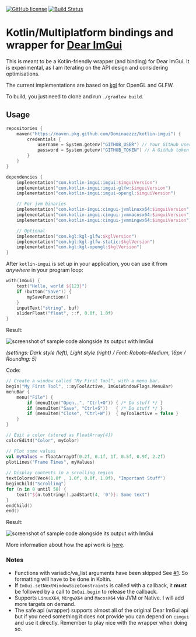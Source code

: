 [![GitHub license](https://img.shields.io/badge/license-MIT%20License%202.0-blue.svg?style=flat)](https://en.wikipedia.org/wiki/MIT_License)
[![Build Status](https://github.com/Dominaezzz/kotlin-imgui/workflows/Build/badge.svg)](https://github.com/Dominaezzz/kotlin-imgui/actions)

# Kotlin/Multiplatform bindings and wrapper for [Dear ImGui](https://github.com/ocornut/imgui)

This is meant to be a Kotlin-friendly wrapper (and binding) for Dear ImGui.
It is experimental, as I am iterating on the API design and considering optimisations.

The current implementations are based on [kgl](https://github.com/Dominaezzz/kgl) for OpenGL and GLFW.

To build, you just need to clone and run `./gradlew build`.

## Usage
```kotlin
repositories {
    maven("https://maven.pkg.github.com/Dominaezzz/kotlin-imgui") {
        credentials {
            username = System.getenv("GITHUB_USER") // Your GitHub username.
            password = System.getenv("GITHUB_TOKEN") // A GitHub token with `read:packages`.
        }
    }
}

dependencies {
    implementation("com.kotlin-imgui:imgui:$imguiVersion")
    implementation("com.kotlin-imgui:imgui-glfw:$imguiVersion")
    implementation("com.kotlin-imgui:imgui-opengl:$imguiVersion")

    // For jvm binaries
    implementation("com.kotlin-imgui:cimgui-jvmlinuxx64:$imguiVersion")
    implementation("com.kotlin-imgui:cimgui-jvmmacosx64:$imguiVersion")
    implementation("com.kotlin-imgui:cimgui-jvmmingwx64:$imguiVersion")

    // Optional
    implementation("com.kgl:kgl-glfw:$kglVersion")
    implementation("com.kgl:kgl-glfw-static:$kglVersion")
    implementation("com.kgl:kgl-opengl:$kglVersion")
}
```

After `kotlin-imgui` is set up in your application, you can use it from _anywhere_ in your program loop:
```kotlin
with(ImGui) {
    text("Hello, world ${123}")
    if (button("Save")) {
        mySaveFunction()
    }
    inputText("string", buf)
    sliderFloat("float", ::f, 0.0f, 1.0f)
}
```

Result:

![screenshot of sample code alongside its output with ImGui](https://raw.githubusercontent.com/wiki/ocornut/imgui/web/v160/code_sample_02.png)

_(settings: Dark style (left), Light style (right) / Font: Roboto-Medium, 16px / Rounding: 5)_

Code:
```kotlin
// Create a window called "My First Tool", with a menu bar.
begin("My First Tool", ::myToolActive, ImGuiWindowFlags.MenuBar)
menuBar {
    menu("File") {
        if (menuItem("Open..", "Ctrl+O")) { /* Do stuff */ }
        if (menuItem("Save", "Ctrl+S"))   { /* Do stuff */ }
        if (menuItem("Close", "Ctrl+W"))  { myToolActive = false }
    }
}

// Edit a color (stored as FloatArray[4])
colorEdit4("Color", myColor)

// Plot some values
val myValues = floatArrayOf(0.2f, 0.1f, 1f, 0.5f, 0.9f, 2.2f)
plotLines("Frame Times", myValues)
 
// Display contents in a scrolling region
textColored(Vec4(1.0f , 1.0f, 0.0f, 1.0f), "Important Stuff")
beginChild("Scrolling")
for (n in 0 until 50) {
    text("${n.toString().padStart(4, '0')}: Some text")
}
endChild()
end()
```

Result:

![screenshot of sample code alongside its output with ImGui](https://raw.githubusercontent.com/wiki/ocornut/imgui/web/v160/code_sample_03_color.gif)

More information about how the api work is [here](https://github.com/ocornut/imgui#how-it-works).

### Notes
- Functions with variadic/va_list arguments have been skipped See [#1](https://github.com/Dominaezzz/kotlin-imgui/issues/1). So formatting will have to be done in Koltin.
- If `ImGui.setNextWindowSizeConstraints` is called with a callback, it **must** be followed by a call to `ImGui.begin` to release the callback.
- Supports `LinuxX64`, `MingwX64` and `MacosX64` via JVM or Native. I will add more targets on demand.
- The safe api (wrapper) supports almost all of the original Dear ImGui api but if you need something it does not provide you can depend on `cimgui` and use it directly. Remember to play nice with the wrapper when doing so.
